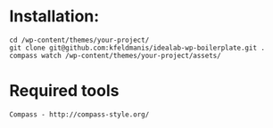 # Installation:
	cd /wp-content/themes/your-project/
	git clone git@github.com:kfeldmanis/idealab-wp-boilerplate.git .
	compass watch /wp-content/themes/your-project/assets/
	
# Required tools
	Compass - http://compass-style.org/

